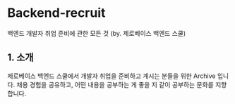 # Backend-recruit
백엔드 개발자 취업 준비에 관한 모든 것 (by. 제로베이스 백엔드 스쿨)

## 1. 소개
제로베이스 백엔드 스쿨에서 개발자 취업을 준비하고 계시는 분들을 위한 Archive 입니다. 
채용 경험을 공유하고, 어떤 내용을 공부하는 게 좋을 지 같이 공부하는 문화를 지향합니다. 
